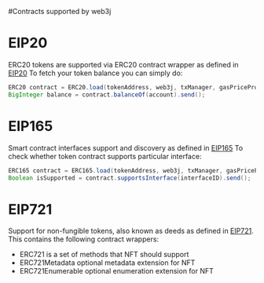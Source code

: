 #Contracts supported by web3j

EIP20
=====

ERC20 tokens are supported via ERC20 contract wrapper as defined in [EIP20](https://github.com/ethereum/EIPs/blob/master/EIPS/eip-20.md) To fetch your token balance you can simply do:

```java
ERC20 contract = ERC20.load(tokenAddress, web3j, txManager, gasPriceProvider);
BigInteger balance = contract.balanceOf(account).send();
```

EIP165
======

Smart contract interfaces support and discovery as defined in [EIP165](https://github.com/ethereum/EIPs/blob/master/EIPS/eip-165.md) To check whether token contract supports particular interface:

```java
ERC165 contract = ERC165.load(tokenAddress, web3j, txManager, gasPriceProvider);
Boolean isSupported = contract.supportsInterface(interfaceID).send();
```

EIP721
======

Support for non-fungible tokens, also known as deeds as defined in [EIP721](https://github.com/ethereum/EIPs/blob/master/EIPS/eip-721.md). This contains the following contract wrappers:

-   ERC721 is a set of methods that NFT should support
-   ERC721Metadata optional metadata extension for NFT
-   ERC721Enumerable optional enumeration extension for NFT
